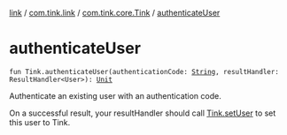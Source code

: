 [link](../../index.md) / [com.tink.link](../index.md) / [com.tink.core.Tink](index.md) / [authenticateUser](./authenticate-user.md)

# authenticateUser

`fun Tink.authenticateUser(authenticationCode: `[`String`](https://kotlinlang.org/api/latest/jvm/stdlib/kotlin/-string/index.html)`, resultHandler: ResultHandler<User>): `[`Unit`](https://kotlinlang.org/api/latest/jvm/stdlib/kotlin/-unit/index.html)

Authenticate an existing user with an authentication code.

On a successful result, your resultHandler should call [Tink.setUser](#) to set this user to Tink.

